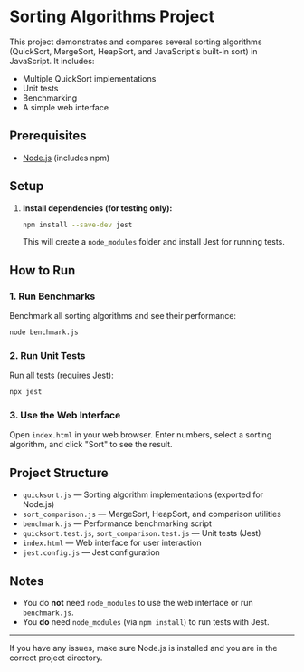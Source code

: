 # Sorting Algorithms Project

This project demonstrates and compares several sorting algorithms (QuickSort, MergeSort, HeapSort, and JavaScript's built-in sort) in JavaScript. It includes:

- Multiple QuickSort implementations
- Unit tests
- Benchmarking
- A simple web interface

## Prerequisites

- [Node.js](https://nodejs.org/) (includes npm)

## Setup

1. **Install dependencies (for testing only):**
   ```sh
   npm install --save-dev jest
   ```
   This will create a `node_modules` folder and install Jest for running tests.

## How to Run

### 1. Run Benchmarks

Benchmark all sorting algorithms and see their performance:

```sh
node benchmark.js
```

### 2. Run Unit Tests

Run all tests (requires Jest):

```sh
npx jest
```

### 3. Use the Web Interface

Open `index.html` in your web browser. Enter numbers, select a sorting algorithm, and click "Sort" to see the result.

## Project Structure

- `quicksort.js` — Sorting algorithm implementations (exported for Node.js)
- `sort_comparison.js` — MergeSort, HeapSort, and comparison utilities
- `benchmark.js` — Performance benchmarking script
- `quicksort.test.js`, `sort_comparison.test.js` — Unit tests (Jest)
- `index.html` — Web interface for user interaction
- `jest.config.js` — Jest configuration

## Notes

- You do **not** need `node_modules` to use the web interface or run `benchmark.js`.
- You **do** need `node_modules` (via `npm install`) to run tests with Jest.

---

If you have any issues, make sure Node.js is installed and you are in the correct project directory.
